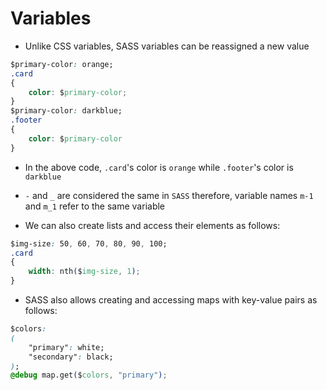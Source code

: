 # Variables

- Unlike CSS variables, SASS variables can be reassigned a new value

```css
$primary-color: orange;
.card
{
    color: $primary-color;
}
$primary-color: darkblue;
.footer
{
    color: $primary-color
}
```

- In the above code, `.card`'s color is `orange` while `.footer`'s color is
`darkblue`

- `-` and `_` are considered the same in `SASS` therefore, variable names `m-1`
and `m_1` refer to the same variable

- We can also create lists and access their elements as follows:

```css
$img-size: 50, 60, 70, 80, 90, 100;
.card
{
    width: nth($img-size, 1);
}
```

- SASS also allows creating and accessing maps with key-value pairs as follows:

```css
$colors:
(
    "primary": white;
    "secondary": black;
);
@debug map.get($colors, "primary"); 
```
